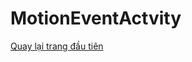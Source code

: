 # MotionEventActvity
[Quay lại trang đầu tiên](https://github.com/chuong031120/BT_android/blob/master/README.md)
